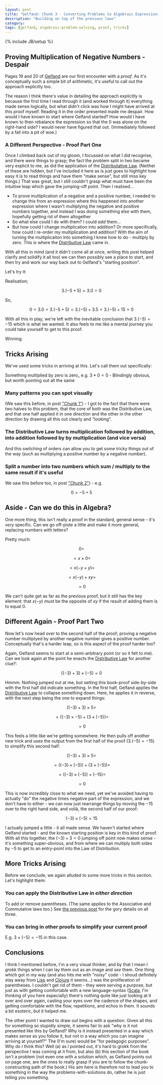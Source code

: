 ```yaml
---
layout: post
title: "Gelfand: Chunk 3 - Converting Problems to Algebraic Expressions"
description: "Building on top of the previous laws"
category: 
tags: [gelfand, algebraic-problem-solving, proof, tricks]
---
```

{% include JB/setup %}

## Proving Multiplication of Negative Numbers - Despair

Pages 19 and 20 of [Gelfand](https://www.goodreads.com/book/show/20328259-algebra) are our first encounter with a _proof_.  As it's conceptually such a simple bit of arithmetic, it's useful to call out the approach explicitly too.

The reason I think there's value in detailing the approach explicitly is because the first time I read through it (and worked through it) everything made sense logically, but what didn't click was how I might have arrived at this proof myself.  Reading it in the order presented made me despair.  How would I have known to start where Gelfand started? How would I have known to then rebalance the expression so that the $0$ was alone on the right-hand side? I would never have figured that out.  (Immediately followed by a fall into a pit of woe.)

### A Different Perspective - Proof Part One

Once I climbed back out of my gloom, I focussed on what I did recognise, and there _were_ things to grasp; the fact the problem split in two became very explicit to me, as did the application of the [Distributative Law](https://andrewharmellaw.github.io/2016/11/23/gelfands-algebra-chunk-2-commutative-associative-and-distributive-laws).  (Neither of these are hidden, but I've included it here as is just goes to highlight how easy it is to read things and have them "make sense", but still miss key things.)  That was great, but I still couldn't grasp what must have been the intuitive leap which gave the jumping-off point.  Then I realised...

* To prove multiplication of a negative and a positive number, I needed to change this from an expression where this happened into another expression where I wasn't multiplying the negative and positive numbers together, and instead I was doing something else with them, hopefully getting rid of them altogether
* So what else could I do with them? I could _add_ them...
* But how could I change multiplication into addition? Or more specifically, how could I re-order my multiplication and addition?  With the aim of turning the multiplicaiton into something I knew how to do - multiply by zero. This is where the [Distributive Law](https://andrewharmellaw.github.io/2016/11/23/gelfands-algebra-chunk-2-commutative-associative-and-distributive-laws) came in.

With all this in mind (and it didn't come all at once, writing this post helped clarify and solidify it all too) we can then possibly see a place to start, and then try and work our way back out to Gelfand's "starting position".  

Let's try it:

Realisation; 

$$ 3.(-5 + 5) = 3.0 = 0 $$

So, 

$$ 0 = 3.0 = 3.(-5 + 5) = 3.(-5) + 3.5 = 3.(-5) + 15 = 0 $$ 

With all this in play, we're left with the inevitable conclusion that $3.(-5) = -15$ which is what we wanted.  It also feels to me like a mental journey you could take yourself to get to this proof. 

Winning.

## Tricks Arising

We've used some tricks in arriving at this. Let's call them out specifically:

Something multiplied by zero is zero_ e.g. $3 * 0 = 0$ - Blindingly obvious, but worth pointing out all the same

### Many patterns you can spot visually
(We saw this before, in post ["Chunk 1"](https://andrewharmellaw.github.io/algebra/2016/11/16/gelfands-algebra-chunk-1-fundamentals)) - I got to the fact that there were two halves to this problem, that the core of both was the Distributive Law, and that one half applied it in one direction and the other in the other direction by drawing all this out clearly and "looking".

### The Distributive Law turns multiplication followed by addition, into addition followed by by multiplication (and vice versa)
And this switching of orders can allow you to get some tricky things out of the way (such as multiplying a positive number by a negative number).

### Split a number into two numbers which sum / multiply to the same result if it's useful
We saw this before too, in post ["Chunk 2"](https://andrewharmellaw.github.io/2016/11/23/gelfands-algebra-chunk-2-commutative-associative-and-distributive-laws)) - e.g. 

$$0 = -5 + 5$$

## Aside - Can we do this in Algebra?
One more thing, this isn't really a proof in the standard, general sense - it's _very_ specific.  Can we go off-piste a little and make it more general, replacing numbers with letters? 

Pretty much:

$$ 0 = $$

$$ = x \times 0 = $$

$$ = x(-y + y) = $$

$$ = x(-y) + xy = $$

$$ = 0 $$

We can't quite get as far as the previous proof, but it still has the key element: that $x(-y)$ _must_ be the opposite of $xy$ if the result of adding them is to equal $0$.

## Different Again - Proof Part Two

Now let's now head over to the second half of the proof; proving a negative number multiplyed by another negative number gives a positive number.  Conceptually that's a harder leap, so is this aspect of the proof harder too?

Again, Gelfand seems to start at a semi-arbitrary point (or so it felt to me).  Can we look again at the point he enacts the [Distributive Law](https://andrewharmellaw.github.io/2016/11/23/gelfands-algebra-chunk-2-commutative-associative-and-distributive-laws) for another clue?:

$$ ((-3) + 3) \times (-5) = 0 $$

Hmmm.  Nothing jumped out at me, but setting this book-proof side-by-side with the first half did indicate something.  In the first half, Gelfand applies the [Distributive Law](https://andrewharmellaw.github.io/2016/11/23/gelfands-algebra-chunk-2-commutative-associative-and-distributive-laws) to collapse something down. Here, he applies it in reverse, with the next step being the one to expand things:

$$ ((-3) + 3) \times 5 = $$

$$ = ((-3) \times -5) + (3 \times (-5)) = $$

$$ = 0 $$

This feels a little like we're getting somewhere. He then pulls off another new trick and uses the output from the first half of the proof ($3 . (-5) = -15$) to simplify this second half:

$$ ((-3) + 3) \times 5 = $$

$$ = ((-3) \times (-5)) + (3 \times (-5)) = $$

$$ = ((-3) \times (-5)) + (-15) = $$

$$ = 0 $$

This is now incredibly close to what we need, yet we've avoided having to actually "do" the negative times negative part of the expression, and we don't have to either - we can now just rearrange things by moving the $-15$ over to the right hand side, and voilà, the second half of our proof:

$$ (-3) \times (-5) = 15 $$

I actually jumped a little - it all made sense. We haven't started where Gelfand started - and the known starting position is key in this kind of proof.  With all this together, the $(-3) + 3 = 0$ jumping off point now makes sense - it's something super-obvious, and from where we can multiply both sides by $-5$ to get to an entry-point into the Law of Distribution. 

## More Tricks Arising

Before we conclude, we again alluded to some more tricks in this section. Let's highlight them:

### You can apply the Distributive Law _in either direction_

To add or remove parentheses. (The same applies to the Associative and Commutative laws too.) See [the previous post](https://andrewharmellaw.github.io/2016/11/23/gelfands-algebra-chunk-2-commutative-associative-and-distributive-laws) for the gory details on all three.

### You can bring in other proofs to simplify your current proof
E.g. $3 \times (-5) = -15$ in this case.

## Conclusions
I think I mentioned before, I'm a very visual thinker, and by that I mean I grokk things when I can lay them out as an image and _see_ them.  One thing which got in my way (and also hits me with "noisy" code - I shoud definitely stay away from [Lisp](https://en.wikipedia.org/wiki/Lisp_(programming_language)) and [Clojure](https://en.wikipedia.org/wiki/Clojure) it seems...) was the proliferation of parentheses.  I couldn't get rid of them - they were serving a purpose, but just as with getting comfortable with a new language-syntax ([Scala](https://en.wikipedia.org/wiki/Scala_(programming_language)), I'm thinking of you here especially) there's nothing quite like just looking at it over and over again, casting your eyes over the cadence of the shapes, and getting comfortable with the flow, repetitions, and echos in them.  It sounds a bit esoteric, but it helped me. 

The other point I wanted to draw out begins with a question. Given all this for something so stupidly simple, it seems fair to ask "why is it not presented like this by Gelfand? Why is it instead presented in a way which makes sense as you follow it, but not in a way which you can imagine arriving at yourself?" The (I'm sure) would be "for pedagogic purposes".  Why do I think this? Well (a) as I pointed out, it's hard to grokk from the perspective I was coming at it from, but also (b) this section of the book isn't a problem (not even one with a solution which, as Gelfand points out on page one, are the ones to really grasp if you are to follow the chunk-constructing path of the book.)  His aim here is therefore not to lead you to something in the way the problems-with-solutions do, rather he is just telling you something.

